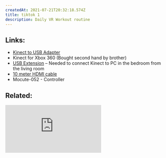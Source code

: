 ```yaml
---
createdAt: 2021-07-21T20:32:18.574Z
title: tiktok 1
description: Daily VR Workout routine
---
```

## Links:

* [Kinect to USB Adapter ](https://shopee.ph/product/116320873/1824547498?smtt=0.89058394-1628183851.9)
* Kinect for Xbox 360 (Bought second hand by brother)
* [USB Extension](https://shopee.ph/product/135119713/2546874301?smtt=0.89058394-1628184106.5) – Needed to connect Kinect to PC in the bedroom from the living room
* [10 meter HDMI cable](https://shopee.ph/product/92372854/1954164035?smtt=0.89058394-1628184194.5)
* Mocute-052 - Controller

## Related:

<iframe src="https://www.youtube.com/embed/SjEXnLf8wWk" title="YouTube video player" frameborder="0" allow="accelerometer; autoplay; clipboard-write; encrypted-media; gyroscope; picture-in-picture" allowfullscreen></iframe>